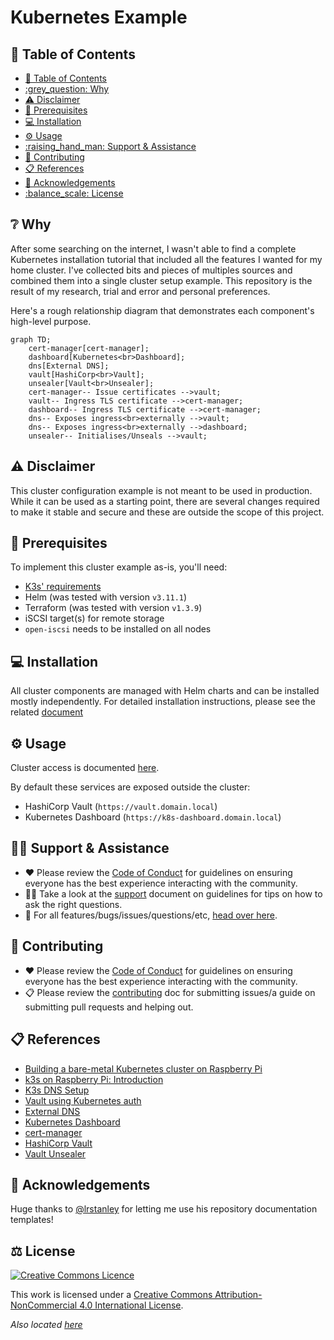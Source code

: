 # Kubernetes Example

## :link: Table of Contents

* [:link: Table of Contents](#link-table-of-contents)
* [:grey\_question: Why](#greyquestion-why)
* [:warning: Disclaimer](#warning-disclaimer)
* [:receipt: Prerequisites](#receipt-prerequisites)
* [:computer: Installation](#computer-installation)
* [:gear: Usage](#gear-usage)
* [:raising\_hand\_man: Support \& Assistance](#raisinghandman-support--assistance)
* [:handshake: Contributing](#handshake-contributing)
* [:clipboard: References](#clipboard-references)
* [:wave: Acknowledgements](#wave-acknowledgements)
* [:balance\_scale: License](#balancescale-license)

## :grey_question: Why

After some searching on the internet, I wasn't able to find a complete
Kubernetes installation tutorial that included all the features I wanted for my
home cluster. I've collected bits and pieces of multiples sources and combined
them into a single cluster setup example. This repository is the result of my
research, trial and error and personal preferences.

Here's a rough relationship diagram that demonstrates each component's
high-level purpose.

```mermaid
graph TD;
    cert-manager[cert-manager];
    dashboard[Kubernetes<br>Dashboard];
    dns[External DNS];
    vault[HashiCorp<br>Vault];
    unsealer[Vault<br>Unsealer];
    cert-manager-- Issue certificates -->vault;
    vault-- Ingress TLS certificate -->cert-manager;
    dashboard-- Ingress TLS certificate -->cert-manager;
    dns-- Exposes ingress<br>externally -->vault;
    dns-- Exposes ingress<br>externally -->dashboard;
    unsealer-- Initialises/Unseals -->vault;
```

## :warning: Disclaimer

This cluster configuration example is not meant to be used in production. While
it can be used as a starting point, there are several changes required to make
it stable and secure and these are outside the scope of this project.

## :receipt: Prerequisites

To implement this cluster example as-is, you'll need:

* [K3s' requirements](https://docs.k3s.io/installation/requirements)
* Helm (was tested with version `v3.11.1`)
* Terraform (was tested with version `v1.3.9`)
* iSCSI target(s) for remote storage
* `open-iscsi` needs to be installed on all nodes

## :computer: Installation

All cluster components are managed with Helm charts and can be installed mostly
independently. For detailed installation instructions, please see the related
[document](./Installation.md)

## :gear: Usage

Cluster access is documented [here](https://docs.k3s.io/cluster-access).

By default these services are exposed outside the cluster:

* HashiCorp Vault (`https://vault.domain.local`)
* Kubernetes Dashboard (`https://k8s-dashboard.domain.local`)

## :raising_hand_man: Support & Assistance

* :heart: Please review the [Code of Conduct](.github/CODE_OF_CONDUCT.md) for
     guidelines on ensuring everyone has the best experience interacting with
     the community.
* :raising_hand_man: Take a look at the [support](.github/SUPPORT.md) document
     on guidelines for tips on how to ask the right questions.
* :lady_beetle: For all features/bugs/issues/questions/etc, [head over
  here](https://github.com/Bibz87/kubernetes-example/issues/new/choose).

## :handshake: Contributing

* :heart: Please review the [Code of Conduct](.github/CODE_OF_CONDUCT.md) for
     guidelines on ensuring everyone has the best experience interacting with
    the community.
* :clipboard: Please review the [contributing](.github/CONTRIBUTING.md) doc for
     submitting issues/a guide on submitting pull requests and helping out.

## :clipboard: References

* [Building a bare-metal Kubernetes cluster on Raspberry
  Pi](https://anthonynsimon.com/blog/kubernetes-cluster-raspberry-pi/)
* [k3s on Raspberry Pi:
  Introduction](https://blog.differentpla.net/blog/2020/02/06/k3s-raspi-intro/)
* [K3s DNS Setup](https://trenta3.gitlab.io/note:k3s-dns-setup/)
* [Vault using Kubernetes
  auth](https://ddymko.medium.com/vault-using-kubernetes-auth-c67cfcdc8d6e)
* [External DNS](https://trenta3.gitlab.io/note:k3s-dns-setup)
* [Kubernetes
  Dashboard](https://kubernetes.io/docs/tasks/access-application-cluster/web-ui-dashboard)
* [cert-manager](https://cert-manager.io)
* [HashiCorp Vault](https://www.vaultproject.io/)
* [Vault Unsealer](https://github.com/pyToshka/vault-autounseal)

## :wave: Acknowledgements

Huge thanks to [@lrstanley](https://github.com/lrstanley) for letting me use his repository documentation
templates!

## :balance_scale: License

[![Creative Commons
Licence](https://i.creativecommons.org/l/by-nc/4.0/88x31.png)](http://creativecommons.org/licenses/by-nc/4.0/)

This work is licensed under a [Creative Commons Attribution-NonCommercial 4.0
International License](http://creativecommons.org/licenses/by-nc/4.0/).

_Also located [here](LICENSE)_
